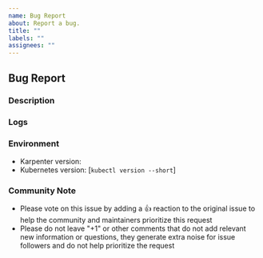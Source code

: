 ```yaml
---
name: Bug Report
about: Report a bug.
title: ""
labels: ""
assignees: ""
---
```


## Bug Report

### Description

### Logs

### Environment

- Karpenter version:
- Kubernetes version: [`kubectl version --short`]

### Community Note

* Please vote on this issue by adding a 👍 reaction to the original issue to help the community and maintainers prioritize this request
* Please do not leave "+1" or other comments that do not add relevant new information or questions, they generate extra noise for issue followers and do not help prioritize the request
